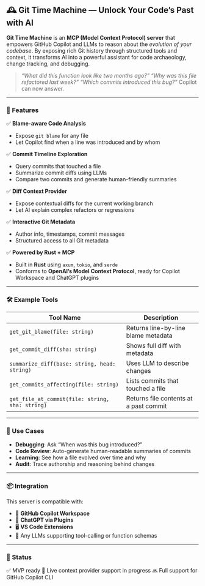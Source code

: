 ## 🕰️ Git Time Machine — Unlock Your Code’s Past with AI

**Git Time Machine** is an **MCP (Model Context Protocol) server** that empowers GitHub Copilot and LLMs to reason about the *evolution of your codebase*. By exposing rich Git history through structured tools and context, it transforms AI into a powerful assistant for code archaeology, change tracking, and debugging.

> *“What did this function look like two months ago?”*
> *“Why was this file refactored last week?”*
> *“Which commits introduced this bug?”*
> Copilot can now answer.

---

### 🚀 Features

✅ **Blame-aware Code Analysis**

* Expose `git blame` for any file
* Let Copilot find when a line was introduced and by whom

✅ **Commit Timeline Exploration**

* Query commits that touched a file
* Summarize commit diffs using LLMs
* Compare two commits and generate human-friendly summaries

✅ **Diff Context Provider**

* Expose contextual diffs for the current working branch
* Let AI explain complex refactors or regressions

✅ **Interactive Git Metadata**

* Author info, timestamps, commit messages
* Structured access to all Git metadata

✅ **Powered by Rust + MCP**

* Built in **Rust** using `axum`, `tokio`, and `serde`
* Conforms to **OpenAI’s Model Context Protocol**, ready for Copilot Workspace and ChatGPT plugins

---

### 🛠️ Example Tools

| Tool Name                                       | Description                            |
| ----------------------------------------------- | -------------------------------------- |
| `get_git_blame(file: string)`                   | Returns line-by-line blame metadata    |
| `get_commit_diff(sha: string)`                  | Shows full diff with metadata          |
| `summarize_diff(base: string, head: string)`    | Uses LLM to describe changes           |
| `get_commits_affecting(file: string)`           | Lists commits that touched a file      |
| `get_file_at_commit(file: string, sha: string)` | Returns file contents at a past commit |

---

### 🧠 Use Cases

* **Debugging**: Ask “When was this bug introduced?”
* **Code Review**: Auto-generate human-readable summaries of commits
* **Learning**: See how a file evolved over time and why
* **Audit**: Trace authorship and reasoning behind changes

---

### 📦 Integration

This server is compatible with:

* 🧠 **GitHub Copilot Workspace**
* 💬 **ChatGPT via Plugins**
* 🖥️ **VS Code Extensions**
* 🧪 Any LLMs supporting tool-calling or function schemas

---

### 📍 Status

✅ MVP ready
🚧 Live context provider support in progress
🔜 Full support for GitHub Copilot CLI

